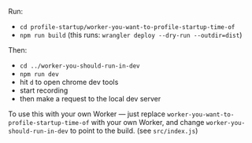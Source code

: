 Run:

- `cd profile-startup/worker-you-want-to-profile-startup-time-of`
- `npm run build` (this runs: `wrangler deploy --dry-run --outdir=dist`)

Then:

- `cd ../worker-you-should-run-in-dev`
- `npm run dev`
- hit `d` to open chrome dev tools
- start recording
- then make a request to the local dev server

To use this with your own Worker — just replace `worker-you-want-to-profile-startup-time-of` with your own Worker, and change `worker-you-should-run-in-dev` to point to the build. (see `src/index.js`)
